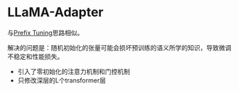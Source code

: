 # LLaMA-Adapter

与[Prefix Tuning](./prefix-tuning.md)思路相似。

解决的问题是：随机初始化的张量可能会损坏预训练的语义所学的知识，导致微调不稳定和性能损失。

- 引入了零初始化的注意力机制和门控机制
- 只修改深层的L个transformer层